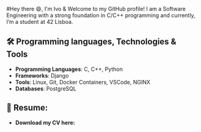 #Hey there 😄, I'm Ivo & Welcome to my GitHub profile!
I am a Software Engineering with a strong foundation in C/C++ programming and currently, I’m a student at 42 Lisboa.
## 🛠️ Programming languages, Technologies & Tools
- **Programming Languages**: C, C++, Python
- **Frameworks**: Django
- **Tools**: Linux, Git, Docker Containers, VSCode, NGINX
- **Databases**: PostgreSQL

## 📃 Resume:
- **Download my CV here:**


